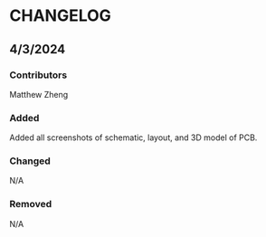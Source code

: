 # CHANGELOG

## 4/3/2024
### Contributors
Matthew Zheng

### Added
Added all screenshots of schematic, layout, and 3D model of PCB. 

### Changed
N/A

### Removed
N/A